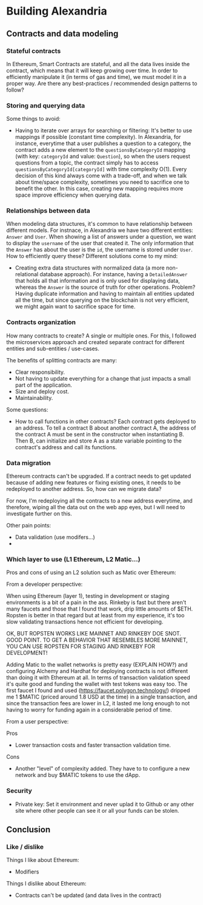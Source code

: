 # Building Alexandria

## Contracts and data modeling

### Stateful contracts

In Ethereum, Smart Contracts are stateful, and all the data lives inside the contract, which means that it will keep growing over time. In order to efficiently manipulate it (in terms of gas and time), we must model it in a proper way. Are there any best-practices / recommended design patterns to follow?

### Storing and querying data

Some things to avoid:

- Having to iterate over arrays for searching or filtering: It's better to use mappings if possible (constant time complexity). In Alexandria, for instance, everytime that a user publishes a question to a category, the contract adds a new element to the `questionsByCategoryId` mapping (with key: `categoryId` and value: `Question`), so when the users request questions from a topic, the contract simply has to access `questionsByCategoryId[categoryId]` with time complexity O(1). Every decision of this kind always come with a trade-off, and when we talk about time/space complexity, sometimes you need to sacrifice one to benefit the other. In this case, creating new mapping requires more space improve efficiency when querying data.

### Relationships between data

When modeling data structures, it's common to have relationship between different models. For instnace, in Alexandria we have two different entities: `Answer` and `User`. When showing a list of answers under a question, we want to display the `username` of the user that created it. The only information that the `Answer` has about the user is the `id`, the username is stored under `User`. How to efficiently query these? Different solutions come to my mind:

- Creating extra data structures with normalized data (a more non-relational database approach). For instance, having a `DetailedAnswer` that holds all that information and is only used for displaying data, whereas the `Answer` is the source of truth for other operations. Problem? Having duplicate information and having to maintain all entities updated all the time, but since querying on the blockchain is not very efficient, we might again want to sacrifice space for time.

### Contracts organization

How many contracts to create? A single or multiple ones. For this, I followed the microservices approach and created separate contract for different entities and sub-entities / use-cases.

The benefits of splitting contracts are many:

- Clear responsibility.
- Not having to update everything for a change that just impacts a small part of the application.
- Size and deploy cost.
- Maintainability.

Some questions:

- How to call functions in other contracts? Each contract gets deployed to an address. To tell a contract B about another contract A, the address of the contract A must be sent in the constructor when instantiating B. Then B, can initialize and store A as a state variable pointing to the contract's address and call its functions.

### Data migration

Ethereum contracts can't be upgraded. If a contract needs to get updated because of adding new features or fixing existing ones, it needs to be redeployed to another address. So, how can we migrate data?

For now, I'm redeploying all the contracts to a new address everytime, and therefore, wiping all the data out on the web app eyes, but I will need to investigate further on this.

Other pain points:

- Data validation (use modifers...)
-

### Which layer to use (L1 Ethereum, L2 Matic...)

Pros and cons of using an L2 solution such as Matic over Ethereum:

From a developer perspective:

When using Ethereum (layer 1), testing in development or staging environments is a bit of a pain in the ass. Rinkeby is fast but there aren't many faucets and those that I found that work, drip little amounts of $ETH. Ropsten is better in that regard but at least from my experience, it's too slow validating transactions hence not efficient for developing.

OK, BUT ROPSTEN WORKS LIKE MAINNET AND RINKEBY DOE SNOT. GOOD POINT. TO GET A BEHAVIOR THAT RESEMBLES MORE MAINNET, YOU CAN USE ROPSTEN FOR STAGING AND RINKEBY FOR DEVELOPMENT!

Adding Matic to the wallet networks is pretty easy (EXPLAIN HOW?) and configuring Alchemy and Hardhat for deploying contracts is not different than doing it with Ethereum at all. In terms of transaction validation speed it's quite good and funding the wallet with test tokens was easy too. The first faucet I found and used (https://faucet.polygon.technology/) dripped me 1 $MATIC (priced around 1.8 USD at the time) in a single transaction, and since the transaction fees are lower in L2, it lasted me long enough to not having to worry for funding again in a considerable period of time.

From a user perspective:

Pros

- Lower transaction costs and faster transaction validation time.

Cons

- Another "level" of complexity added. They have to to configure a new network and buy $MATIC tokens to use the dApp.

### Security

- Private key: Set it environment and never uplad it to Github or any other site where other people can see it or all your funds can be stolen.


## Conclusion

### Like / dislike

Things I like about Ethereum:

- Modifiers

Things I dislike about Ethereum:

- Contracts can't be updated (and data lives in the contract)
